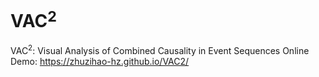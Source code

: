 # VAC$^2$
VAC$^2$: Visual Analysis of Combined Causality in Event Sequences
Online Demo: https://zhuzihao-hz.github.io/VAC2/
